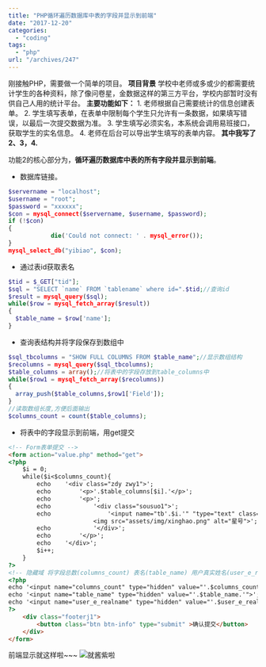 ```yaml
---
title: "PHP循环遍历数据库中表的字段并显示到前端"
date: "2017-12-20"
categories: 
  - "coding"
tags: 
  - "php"
url: "/archives/247"
---
```


刚接触PHP，需要做一个简单的项目。 **项目背景** 学校中老师或多或少的都需要统计学生的各种资料，除了像问卷星，金数据这样的第三方平台，学校内部暂时没有供自己人用的统计平台。 **主要功能如下：** 1. 老师根据自己需要统计的信息创建表单。 2. 学生填写表单，在表单中限制每个学生只允许有一条数据，如果填写错误，以最后一次提交数据为准。 3. 学生填写必须实名，本系统会调用易班接口，获取学生的实名信息。 4. 老师在后台可以导出学生填写的表单内容。 **其中我写了2、3，4.**

功能2的核心部分为，**循环遍历数据库中表的所有字段并显示到前端**。

- 数据库链接。

```php
$servername = "localhost";  
$username = "root"; 
$password = "xxxxxx";
$con = mysql_connect($servername, $username, $password);
if (!$con)
{
            die('Could not connect: ' . mysql_error());
}
mysql_select_db("yibiao", $con);
```

- 通过表id获取表名

```php
$tid = $_GET["tid"];
$sql = "SELECT `name` FROM `tablename` where id=".$tid;//查询id
$result = mysql_query($sql);
while($row = mysql_fetch_array($result))
{
  $table_name = $row['name'];
}
```

- 查询表结构并将字段保存到数组中

```php
$sql_tbcolumns = "SHOW FULL COLUMNS FROM $table_name";//显示数组结构
$recolumns = mysql_query($sql_tbcolumns);
$table_columns = array();//将表中的字段存放到table_columns中
while($row1 = mysql_fetch_array($recolumns))
{
  array_push($table_columns,$row1['Field']);
}
//读取数组长度,方便后面输出
$columns_count = count($table_columns);

```

- 将表中的字段显示到前端，用get提交

```HTML
<!-- Form表单提交 -->
<form action="value.php" method="get">
<?php
    $i = 0;
    while($i<$columns_count){
        echo    '<div class="zdy zwy1">';
        echo        '<p>'.$table_columns[$i].'</p>';
        echo        '<p>';
        echo            '<div class="sousuo1">';
        echo                '<input name="tb'.$i.'" "type="text" class="biaodan-input1" placeholder="请输入你的'.$table_columns[$i].'">
                        <img src="assets/img/xinghao.png" alt="星号">';
        echo            '</div>';
        echo        '</p>';
        echo    '</div>';
        $i++;
    }
?>
<!-- 隐藏域 将字段总数(columns_count) 表名(table_name) 用户真实姓名(user_e_realname)传到value.php -->
<?php 
echo '<input name="columns_count" type="hidden" value="'.$columns_count.'">';
echo '<input name="table_name" type="hidden" value="'.$table_name.'">';
echo '<input name="user_e_realname" type="hidden" value="'.$user_e_realname.'">';       
?>
    <div class="footerj1">
        <button class="btn btn-info" type="submit" >确认提交</button>
    </div>
</form>


```

前端显示就这样啦~~~ ![就酱紫啦](https://image.i-ll.cc/2021-10-01-210728.png)
